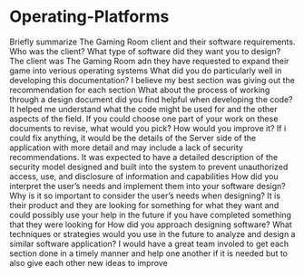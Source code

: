 # Operating-Platforms
Briefly summarize The Gaming Room client and their software requirements. Who was the client? What type of software did they want you to design?
  The client was The Gaming Room adn they have requested to expand their game into verious operating systems
What did you do particularly well in developing this documentation?
  I believe my best section was giving out the recommendation for each section
What about the process of working through a design document did you find helpful when developing the code?
  It helped me understand what the code might be used for and the other aspects of the field.
If you could choose one part of your work on these documents to revise, what would you pick? How would you improve it?
  If i could fix anything, it would be the details of the Server side of the application with more detail and  may include a lack of security recommendations. It was expected to have a detailed description of the security model designed and built into the system to prevent unauthorized access, use, and disclosure of information and capabilities
How did you interpret the user’s needs and implement them into your software design? Why is it so important to consider the user’s needs when designing?
  It is their product and they are looking for something for what they want and could possibly use your help in the future if you have completed something that they were looking for
How did you approach designing software? What techniques or strategies would you use in the future to analyze and design a similar software application?
  I would have a great team involed to get each section done in a timely manner and help one another if it is needed but to also give each other new ideas to improve
